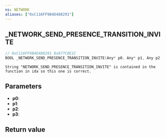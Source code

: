 ```yaml
---
ns: NETWORK
aliases: ["0xC116FF9B4D488291"]
---
```

## _NETWORK_SEND_PRESENCE_TRANSITION_INVITE

```c
// 0xC116FF9B4D488291 0x877C0E1C
BOOL _NETWORK_SEND_PRESENCE_TRANSITION_INVITE(Any* p0, Any* p1, Any p2, Any p3);
```

```
String "NETWORK_SEND_PRESENCE_TRANSITION_INVITE" is contained in the function in ida so this one is correct.  
```

## Parameters
* **p0**: 
* **p1**: 
* **p2**: 
* **p3**: 

## Return value
